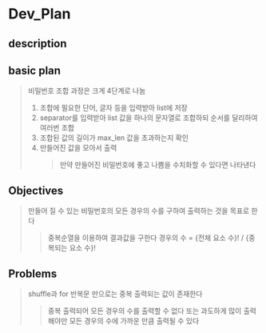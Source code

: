 # Dev_Plan

## description

## basic plan

> 비밀번호 조합 과정은 크게 4단계로 나눔
>
> 1.  조합에 필요한 단어, 글자 등을 입력받아 list에 저장
> 2.  separator를 입력받아 list 값을 하나의 문자열로 조합하되 순서를 달리하여 여러번 조합
> 3.  조합된 값의 길이가 max_len 값을 초과하는지 확인
> 4.  만들어진 값을 모아서 출력
>     > 만약 만들어진 비밀번호에 좋고 나쁨을 수치화할 수 있다면 나타낸다

## Objectives

> 만들어 질 수 있는 비밀번호의 모든 경우의 수를 구하여 출력하는 것을 목표로 한다
>
> > 중복순열을 이용하여 결과값을 구한다
> > 경우의 수 = {전체 요소 수}! / {중복되는 요소 수}!

## Problems

> shuffle과 for 반복문 만으로는 중복 출력되는 값이 존재한다
>
> > 중복 출력되어 모든 경우의 수를 출력할 수 없다
> > 또는 과도하게 많이 출력해야만 모든 경우의 수에 가까운 만큼 출력될 수 있다
